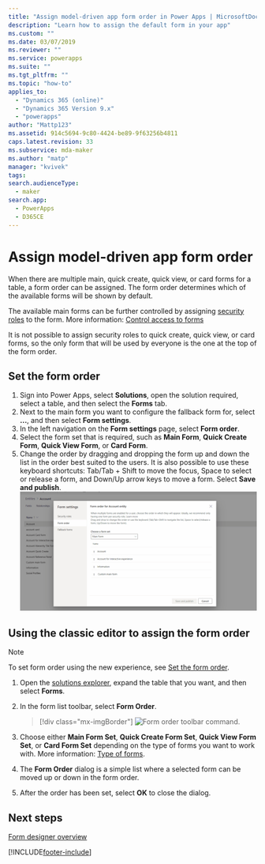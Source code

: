 ```yaml
---
title: "Assign model-driven app form order in Power Apps | MicrosoftDocs"
description: "Learn how to assign the default form in your app"
ms.custom: ""
ms.date: 03/07/2019
ms.reviewer: ""
ms.service: powerapps
ms.suite: ""
ms.tgt_pltfrm: ""
ms.topic: "how-to"
applies_to: 
  - "Dynamics 365 (online)"
  - "Dynamics 365 Version 9.x"
  - "powerapps"
author: "Mattp123"
ms.assetid: 914c5694-9c80-4424-be89-9f63256b4811
caps.latest.revision: 33
ms.subservice: mda-maker
ms.author: "matp"
manager: "kvivek"
tags: 
search.audienceType: 
  - maker
search.app: 
  - PowerApps
  - D365CE
---
```

# Assign model-driven app form order

 When there are multiple main, quick create, quick view, or card forms for a table, a form order can be assigned. The form order determines which of the available forms will be shown by default.

 The available main forms can be further controlled by assigning [security roles](../model-driven-apps/model-driven-app-glossary.md#security-role) to the form. More information: [Control access to forms](control-access-forms.md)  
  
 It is not possible to assign security roles to quick create, quick view, or card forms, so the only form that will be used by everyone is the one at the top of the form order.  

## Set the form order

1. Sign into Power Apps, select **Solutions**, open the solution required, select a table, and then select the **Forms** tab.
2. Next to the main form you want to configure the fallback form for, select **...**, and then select **Form settings**.
3. In the left navigation on the **Form settings** page, select **Form order**.
4. Select the form set that is required, such as **Main Form**, **Quick Create Form**, **Quick View Form**, or **Card Form**.
5. Change the order by dragging and dropping the form up and down the list in the order best suited to the users. It is also possible to use these keyboard shortcuts: Tab/Tab + Shift to move the focus, Space to select or release a form, and Down/Up arrow keys to move a form. Select **Save and publish**.
   ![Set form order using drag and drop.](media/set-form-order.gif)

## Using the classic editor to assign the form order

> [!NOTE]
> To set form order using the new experience, see [Set the form order](control-access-forms.md#set-the-form-order).

1.  Open the [solutions explorer](advanced-navigation.md#solution-explorer), expand the table that you want, and then select **Forms**.  
  
2.  In the form list toolbar, select **Form Order**.  

     > [!div class="mx-imgBorder"] 
     > ![Form order toolbar command.](media/form-order.png)
  
3.  Choose either **Main Form Set**, **Quick Create Form Set**, **Quick View Form Set**, or **Card Form Set** depending on the type of forms you want to work with. More information: [Type of forms](types-forms.md). 
  
4.  The **Form Order** dialog is a simple list where a selected form can be moved up or down in the form order.  
  
5.  After the order has been set, select **OK** to close the dialog.  

## Next steps

[Form designer overview](form-designer-overview.md)

[!INCLUDE[footer-include](../../includes/footer-banner.md)]